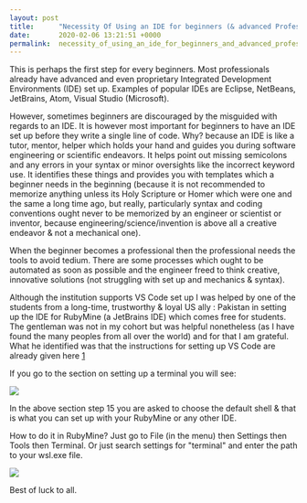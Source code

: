 ```yaml
---
layout: post
title:      "Necessity Of Using an IDE for beginners (& advanced Professionals)"
date:       2020-02-06 13:21:51 +0000
permalink:  necessity_of_using_an_ide_for_beginners_and_advanced_professionals
---
```



This is perhaps the first step for every beginners. Most professionals already have advanced and even proprietary Integrated Development Environments (IDE) set up. Examples of popular IDEs are Eclipse, NetBeans, JetBrains, Atom, Visual Studio (Microsoft). 

However, sometimes beginners are discouraged by the misguided with regards to an IDE. It is however most important for beginners to have an IDE set up before they write a single line of code. Why? because an IDE is like a tutor, mentor, helper which holds your hand and guides you during software engineering or scientific endeavors. It helps point out missing semicolons and any errors in your syntax or minor oversights like the incorrect keyword use. It identifies these things and provides you with templates which a beginner needs in the beginning (because it is not recommended to memorize anything unless its Holy Scripture or Homer which were one and the same a long time ago, but really, particularly syntax and coding conventions ought never to be memorized by an engineer or scientist or inventor, because engineering/science/invention is above all a creative endeavor & not a mechanical one).

When the beginner becomes a professional then the professional needs the tools to avoid tedium. There are some processes which ought to be automated as soon as possible and the engineer freed to think creative, innovative solutions (not struggling with set up and mechanics & syntax).

Although the institution supports VS Code set up I was helped by one of the students from a long-time, trustworthy & loyal US ally : Pakistan in setting up the IDE for RubyMine (a JetBrains IDE) which comes free for students. The gentleman was not in my cohort but was helpful nonetheless (as I have found the many peoples from all over the world) and for that I am grateful. What he identified was that the instructions for setting up VS Code are already given here [1](https://github.com/learn-co-curriculum/wsl-setup)

If you go to the section on setting up a terminal you will see:

![](https://i.ibb.co/47mHvPm/VS-CODE-Setup-Instructions.gif)

In the above section step 15 you are asked to choose the default shell & that is what you can set up with your RubyMine or any other IDE.

How to do it in RubyMine? Just go to File (in the menu) then Settings then Tools then Terminal. Or just search settings for "terminal" and enter the path to your wsl.exe file.  

![](https://i.ibb.co/NLHcXHK/File-Settings-Search-for-Terminal-then-under-tools-Terminal-set-shell-path.gif)

Best of luck to all.


